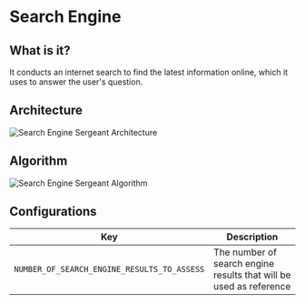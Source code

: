 # Search Engine

## What is it?

It conducts an internet search to find the latest information online, which it uses to answer the user's question.

## Architecture

![Search Engine Sergeant Architecture](/img/diagrams/SearchEngineSergeantArchitecture.svg)

## Algorithm

![Search Engine Sergeant Algorithm](/img/diagrams/SearchEngineSergeantAlgorithm.svg)

## Configurations

| Key                                         | Description                                                        |
|---------------------------------------------|--------------------------------------------------------------------|
| `NUMBER_OF_SEARCH_ENGINE_RESULTS_TO_ASSESS` | The number of search engine results that will be used as reference |